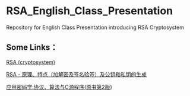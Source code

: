 # RSA_English_Class_Presentation
Repository for English Class Presentation introducing RSA Cryptosystem

## Some Links：


[RSA (cryptosystem)](https://en.wikipedia.org/wiki/RSA_(algorithm))

[RSA - 原理、特点（加解密及签名验签）及公钥和私钥的生成](https://blog.csdn.net/kikajack/article/details/80703894)

[应用密码学:协议、算法与C源程序(原书第2版)](https://www.amazon.cn/dp/B00GX5EX1S/ref=sr_1_1?__mk_zh_CN=%E4%BA%9A%E9%A9%AC%E9%80%8A%E7%BD%91%E7%AB%99&keywords=%E5%BA%94%E7%94%A8%E5%AF%86%E7%A0%81%E5%AD%A6&qid=1554805492&s=gateway&sr=8-1)
